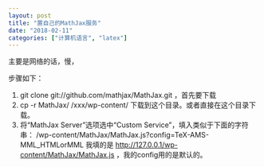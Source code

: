 ```yaml
---
layout: post
title: "置自己的MathJax服务"
date: "2018-02-11"
categories: ["计算机语言", "latex"]
---
```


主要是网络的话，慢，

步骤如下：

1. git clone git://github.com/mathjax/MathJax.git ，首先要下载
2. cp -r MathJax/ /xxx/wp-content/ 下载到这个目录。或者直接在这个目录下载。
3. 将“MathJax Server”选项选中“Custom Service”，填入类似于下面的字符串： /wp-content/MathJax/MathJax.js?config=TeX-AMS-MML\_HTMLorMML 我填的是 http://127.0.0.1/wp-content/MathJax/MathJax.js ，我的config用的是默认的。
